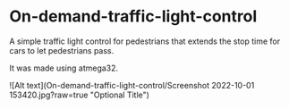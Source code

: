 # On-demand-traffic-light-control
A simple traffic light control for pedestrians that extends the stop time for cars to let pedestrians pass.

It was made using atmega32.

![Alt text](On-demand-traffic-light-control/Screenshot 2022-10-01 153420.jpg?raw=true "Optional Title")
